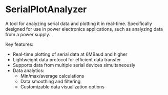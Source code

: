 # SerialPlotAnalyzer
A tool for analyzing serial data and plotting it in real-time.
Specifically designed for use in power electronics applications, such as analyzing data from a power supply.

Key features:
- Real-time plotting of serial data at 6MBaud and higher
- Lightweight data protocol for efficient data transfer
- Supports data from multiple serial devices simultaneously
- Data analytics:
  - Min/max/average calculations
  - Data smoothing and filtering
  - Customizable data visualization options



